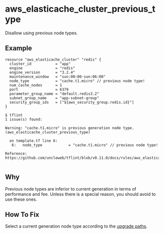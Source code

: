 # aws_elasticache_cluster_previous_type

Disallow using previous node types.

## Example

```hcl
resource "aws_elasticache_cluster" "redis" {
  cluster_id           = "app"
  engine               = "redis"
  engine_version       = "3.2.4"
  maintenance_window   = "sun:00:00-sun:06:00"
  node_type            = "cache.t1.micro" // previous node type!
  num_cache_nodes      = 1
  port                 = 6379
  parameter_group_name = "default.redis3.2"
  subnet_group_name    = "app-subnet-group"
  security_group_ids   = ["${aws_security_group.redis.id}"]
}
```

```
$ tflint
1 issue(s) found:

Warning: "cache.t1.micro" is previous generation node type. (aws_elasticache_cluster_previous_type)

  on template.tf line 6:
   6:   node_type            = "cache.t1.micro" // previous node type!

Reference: https://github.com/uncleweb/tflint/blob/v0.11.0/docs/rules/aws_elasticache_cluster_previous_type.md
 
```

## Why

Previous node types are inferior to current generation in terms of performance and fee. Unless there is a special reason, you should avoid to use these ones.

## How To Fix

Select a current generation node type according to the [upgrade paths](https://aws.amazon.com/elasticache/previous-generation/).
